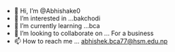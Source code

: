 - 👋 Hi, I’m @Abhishake0
- 👀 I’m interested in ...bakchodi
- 🌱 I’m currently learning ...bca
- 💞️ I’m looking to collaborate on ... For a business 
- 📫 How to reach me ... abhishek.bca77@hsm.edu.np

<!---
Abhishake0/Abhishake0 is a ✨ special ✨ repository because its `README.md` (this file) appears on your GitHub profile.
You can click the Preview link to take a look at your changes.
--->
